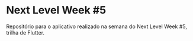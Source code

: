 # Next Level Week #5
Repositório para o aplicativo realizado na semana do Next Level Week #5, trilha de Flutter.
